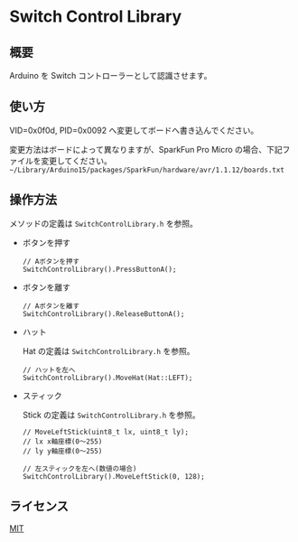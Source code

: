 # Switch Control Library

## 概要

Arduino を Switch コントローラーとして認識させます。

## 使い方

VID=0x0f0d, PID=0x0092 へ変更してボードへ書き込んでください。

変更方法はボードによって異なりますが、SparkFun Pro Micro の場合、下記ファイルを変更してください。
`~/Library/Arduino15/packages/SparkFun/hardware/avr/1.1.12/boards.txt`

## 操作方法

メソッドの定義は `SwitchControlLibrary.h` を参照。

- ボタンを押す

  ```
  // Aボタンを押す
  SwitchControlLibrary().PressButtonA();
  ```

- ボタンを離す

  ```
  // Aボタンを離す
  SwitchControlLibrary().ReleaseButtonA();
  ```

- ハット

  Hat の定義は `SwitchControlLibrary.h` を参照。

  ```
  // ハットを左へ
  SwitchControlLibrary().MoveHat(Hat::LEFT);
  ```

* スティック

  Stick の定義は `SwitchControlLibrary.h` を参照。

  ```
  // MoveLeftStick(uint8_t lx, uint8_t ly);
  // lx x軸座標(0〜255)
  // ly y軸座標(0〜255)

  // 左スティックを左へ(数値の場合)
  SwitchControlLibrary().MoveLeftStick(0, 128);
  ```

## ライセンス

[MIT](https://github.com/celclow/SwitchControlLibrary/blob/master/LICENSE)
